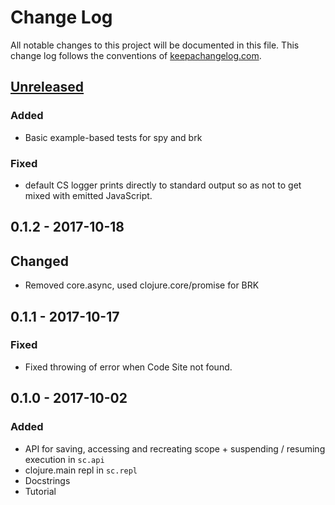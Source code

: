 # Change Log
All notable changes to this project will be documented in this file. This change log follows the conventions of [keepachangelog.com](http://keepachangelog.com/).

## [Unreleased]
### Added
- Basic example-based tests for spy and brk
### Fixed 
- default CS logger prints directly to standard output so as not to get mixed with emitted JavaScript.

## 0.1.2 - 2017-10-18
## Changed
- Removed core.async, used clojure.core/promise for BRK

## 0.1.1 - 2017-10-17
### Fixed
- Fixed throwing of error when Code Site not found.

## 0.1.0 - 2017-10-02
### Added
- API for saving, accessing and recreating scope + suspending / resuming execution in `sc.api`
- clojure.main repl in `sc.repl`
- Docstrings
- Tutorial

[Unreleased]: https://github.com/vvvvalvalval/scope-capture/compare/0.1.2...HEAD
[0.1.2]: https://github.com/vvvvalvalval/scope-capture/compare/0.1.1...0.1.2
[0.1.1]: https://github.com/vvvvalvalval/scope-capture/compare/0.1.0...0.1.1
